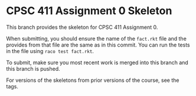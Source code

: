 # CPSC 411 Assignment 0 Skeleton
This branch provides the skeleton for CPSC 411 Assignment 0.

When submitting, you should ensure the name of the `fact.rkt` file and the
provides from that file are the same as in this commit.
You can run the tests in the file using `raco test fact.rkt`.

To submit, make sure you most recent work is merged into this branch and this
branch is pushed.

For versions of the skeletons from prior versions of the course, see the tags.
